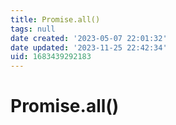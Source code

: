 ```yaml
---
title: Promise.all()
tags: null
date created: '2023-05-07 22:01:32'
date updated: '2023-11-25 22:42:34'
uid: 1683439292183
---
```


# Promise.all()
